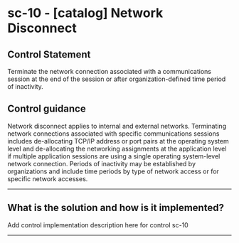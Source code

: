 # sc-10 - \[catalog\] Network Disconnect

## Control Statement

Terminate the network connection associated with a communications session at the end of the session or after organization-defined time period of inactivity.

## Control guidance

Network disconnect applies to internal and external networks. Terminating network connections associated with specific communications sessions includes de-allocating TCP/IP address or port pairs at the operating system level and de-allocating the networking assignments at the application level if multiple application sessions are using a single operating system-level network connection. Periods of inactivity may be established by organizations and include time periods by type of network access or for specific network accesses.

______________________________________________________________________

## What is the solution and how is it implemented?

Add control implementation description here for control sc-10

______________________________________________________________________

